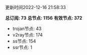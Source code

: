 更新时间2022-12-16 21:58:33

**总订阅: 73**
**总节点: 1156**
**有效节点: 372**
- trojan节点: 43
- v2ray节点: 174
- ss节点: 154
- ssr节点: 1
